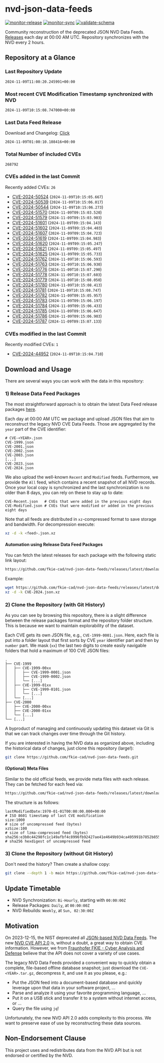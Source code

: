 # nvd-json-data-feeds

[![monitor-release](https://github.com/fkie-cad/nvd-json-data-feeds/actions/workflows/monitor_release.yml/badge.svg)](https://github.com/fkie-cad/nvd-json-data-feeds/actions/workflows/monitor_release.yml)
[![monitor-sync](https://github.com/fkie-cad/nvd-json-data-feeds/actions/workflows/monitor_sync.yml/badge.svg)](https://github.com/fkie-cad/nvd-json-data-feeds/actions/workflows/monitor_sync.yml)
[![validate-schema](https://github.com/fkie-cad/nvd-json-data-feeds/actions/workflows/validate_schema.yml/badge.svg)](https://github.com/fkie-cad/nvd-json-data-feeds/actions/workflows/validate_schema.yml)

Community reconstruction of the deprecated JSON NVD Data Feeds.
[Releases](https://github.com/fkie-cad/nvd-json-data-feeds/releases/latest) each day at 00:00 AM UTC.
Repository synchronizes with the NVD every 2 hours.

## Repository at a Glance

### Last Repository Update

```plain
2024-11-09T11:00:20.245991+00:00
```

### Most recent CVE Modification Timestamp synchronized with NVD

```plain
2024-11-09T10:15:08.747000+00:00
```

### Last Data Feed Release

Download and Changelog: [Click](https://github.com/fkie-cad/nvd-json-data-feeds/releases/latest)

```plain
2024-11-09T01:00:10.108416+00:00
```

### Total Number of included CVEs

```plain
268792
```

### CVEs added in the last Commit

Recently added CVEs: `26`

- [CVE-2024-50524](CVE-2024/CVE-2024-505xx/CVE-2024-50524.json) (`2024-11-09T10:15:05.667`)
- [CVE-2024-50539](CVE-2024/CVE-2024-505xx/CVE-2024-50539.json) (`2024-11-09T10:15:06.017`)
- [CVE-2024-50544](CVE-2024/CVE-2024-505xx/CVE-2024-50544.json) (`2024-11-09T10:15:06.273`)
- [CVE-2024-51570](CVE-2024/CVE-2024-515xx/CVE-2024-51570.json) (`2024-11-09T09:15:03.520`)
- [CVE-2024-51579](CVE-2024/CVE-2024-515xx/CVE-2024-51579.json) (`2024-11-09T09:15:03.903`)
- [CVE-2024-51601](CVE-2024/CVE-2024-516xx/CVE-2024-51601.json) (`2024-11-09T09:15:04.143`)
- [CVE-2024-51602](CVE-2024/CVE-2024-516xx/CVE-2024-51602.json) (`2024-11-09T09:15:04.403`)
- [CVE-2024-51607](CVE-2024/CVE-2024-516xx/CVE-2024-51607.json) (`2024-11-09T09:15:04.723`)
- [CVE-2024-51619](CVE-2024/CVE-2024-516xx/CVE-2024-51619.json) (`2024-11-09T09:15:04.983`)
- [CVE-2024-51620](CVE-2024/CVE-2024-516xx/CVE-2024-51620.json) (`2024-11-09T09:15:05.247`)
- [CVE-2024-51621](CVE-2024/CVE-2024-516xx/CVE-2024-51621.json) (`2024-11-09T09:15:05.497`)
- [CVE-2024-51625](CVE-2024/CVE-2024-516xx/CVE-2024-51625.json) (`2024-11-09T09:15:05.733`)
- [CVE-2024-51762](CVE-2024/CVE-2024-517xx/CVE-2024-51762.json) (`2024-11-09T10:15:06.593`)
- [CVE-2024-51763](CVE-2024/CVE-2024-517xx/CVE-2024-51763.json) (`2024-11-09T10:15:06.930`)
- [CVE-2024-51776](CVE-2024/CVE-2024-517xx/CVE-2024-51776.json) (`2024-11-09T10:15:07.290`)
- [CVE-2024-51778](CVE-2024/CVE-2024-517xx/CVE-2024-51778.json) (`2024-11-09T10:15:07.603`)
- [CVE-2024-51779](CVE-2024/CVE-2024-517xx/CVE-2024-51779.json) (`2024-11-09T10:15:08.050`)
- [CVE-2024-51780](CVE-2024/CVE-2024-517xx/CVE-2024-51780.json) (`2024-11-09T10:15:08.413`)
- [CVE-2024-51781](CVE-2024/CVE-2024-517xx/CVE-2024-51781.json) (`2024-11-09T10:15:08.747`)
- [CVE-2024-51782](CVE-2024/CVE-2024-517xx/CVE-2024-51782.json) (`2024-11-09T09:15:05.957`)
- [CVE-2024-51783](CVE-2024/CVE-2024-517xx/CVE-2024-51783.json) (`2024-11-09T09:15:06.197`)
- [CVE-2024-51784](CVE-2024/CVE-2024-517xx/CVE-2024-51784.json) (`2024-11-09T09:15:06.433`)
- [CVE-2024-51785](CVE-2024/CVE-2024-517xx/CVE-2024-51785.json) (`2024-11-09T09:15:06.647`)
- [CVE-2024-51786](CVE-2024/CVE-2024-517xx/CVE-2024-51786.json) (`2024-11-09T09:15:06.903`)
- [CVE-2024-51787](CVE-2024/CVE-2024-517xx/CVE-2024-51787.json) (`2024-11-09T09:15:07.133`)


### CVEs modified in the last Commit

Recently modified CVEs: `1`

- [CVE-2024-44952](CVE-2024/CVE-2024-449xx/CVE-2024-44952.json) (`2024-11-09T10:15:04.710`)


## Download and Usage

There are several ways you can work with the data in this repository:

### 1) Release Data Feed Packages

The most straightforward approach is to obtain the latest Data Feed release packages [here](https://github.com/fkie-cad/nvd-json-data-feeds/releases/latest).

Each day at 00:00 AM UTC we package and upload JSON files that aim to reconstruct the legacy NVD CVE Data Feeds.
Those are aggregated by the `year` part of the CVE identifier:

```
# CVE-<YEAR>.json
CVE-1999.json
CVE-2001.json
CVE-2002.json
CVE-2003.json
[...]
CVE-2023.json
CVE-2024.json
```

We also upload the well-known `Recent` and `Modified` feeds.
Furthermore, we provide the `All` feed, which contains a recent snapshot of all NVD records.
Once your local copy is synchronized and the last synchronization is no older than 8 days, you can rely on these to stay up to date:

```plain
CVE-Recent.json   # CVEs that were added in the previous eight days
CVE-Modified.json # CVEs that were modified or added in the previous eight days
```

Note that all feeds are distributed in `xz`-compressed format to save storage and bandwidth.
For decompression execute:

```sh
xz -d -k <feed>.json.xz
```

#### Automation using Release Data Feed Packages

You can fetch the latest releases for each package with the following static link layout:

```sh
https://github.com/fkie-cad/nvd-json-data-feeds/releases/latest/download/CVE-<YEAR>.json.xz
```

Example:

```sh
wget https://github.com/fkie-cad/nvd-json-data-feeds/releases/latest/download/CVE-2024.json.xz
xz -d -k CVE-2024.json.xz
```

### 2) Clone the Repository (with Git History)

As you can see by browsing this repository, there is a slight difference between the release packages format and the repository folder structure.
This is because we want to maintain explorability of the dataset.

Each CVE gets its own JSON file, e.g., `CVE-1999-0001.json`.
Here, each file is put into a folder layout that first sorts by CVE `year` identifier part and then by `number` part.
We mask (`xx`) the last two digits to create easily navigable folders that hold a maximum of 100 CVE JSON files:

```plain
.
├── CVE-1999
│   ├── CVE-1999-00xx
│   │   ├── CVE-1999-0001.json
│   │   ├── CVE-1999-0002.json
│   │   └── [...]
│   ├── CVE-1999-01xx
│   │   ├── CVE-1999-0101.json
│   │   └── [...]
│   └── [...]
├── CVE-2000
│   ├── CVE-2000-00xx
│   ├── CVE-2000-01xx
│   └── [...]
└── [...]
```

A byproduct of managing and continuously updating this dataset via Git is that we can track changes over time through the Git history.

If you are interested in having the NVD data as organized above, including the historical data of changes, just clone this repository (large!):

```sh
git clone https://github.com/fkie-cad/nvd-json-data-feeds.git
```

#### (Optional) Meta Files

Similar to the old official feeds, we provide meta files with each release. They can be fetched for each feed via:

```sh
https://github.com/fkie-cad/nvd-json-data-feeds/releases/latest/download/CVE-<YEAR>.meta
```

The structure is as follows:

```plain
lastModifiedDate:1970-01-01T00:00:00.000+00:00                          # ISO 8601 timestamp of last CVE modification
size:1000                                                               # size of uncompressed feed (bytes)
xzSize:100                                                              # size of lzma-compressed feed (bytes)
sha256:e3b0c44298fc1c149afbf4c8996fb92427ae41e4649b934ca495991b7852b855 # sha256 hexdigest of uncompressed feed
```

### 3) Clone the Repository (without Git History)

Don't need the history? Then create a shallow copy:

```sh
git clone --depth 1 -b main https://github.com/fkie-cad/nvd-json-data-feeds.git
```


## Update Timetable

* NVD Synchronization: `Bi-Hourly`, starting with `00:00:00Z`
* Release Packages: `Daily`, at `00:00:00Z`
* NVD Rebuilds: `Weekly`, at `Sun, 02:30:00Z`


## Motivation

On 2023-12-15, the NIST deprecated all [JSON-based NVD Data Feeds](https://nvd.nist.gov/vuln/data-feeds#divRetirementBanner-1).
The new [NVD CVE API 2.0](https://nvd.nist.gov/developers/vulnerabilities) is, without a doubt, a great way to obtain CVE information.
However, we from [Fraunhofer FKIE - Cyber Analysis and Defense](https://www.fkie.fraunhofer.de/en/departments/cad.html) believe that the API does not cover a variety of use cases.

The legacy NVD Data Feeds provided a convenient way to quickly obtain a complete, file-based offline database snapshot; just download the `CVE-<YEAR>.tar.gz`, decompress it, and use it as you please, e.g.:

- Put the JSON feed into a document-based database and quickly leverage upon that data in your software project, ...
- Parse and analyze it using your favorite programming language, ...
- Put it on a USB stick and transfer it to a system without internet access, or ...
- Query the file using `jq`!

Unfortunately, the new NVD API 2.0 adds complexity to this process.
We want to preserve ease of use by reconstructing these data sources.

## Non-Endorsement Clause

This project uses and redistributes data from the NVD API but is not endorsed or certified by the NVD.